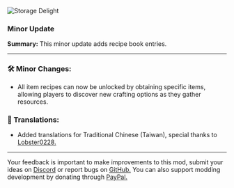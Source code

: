 ![Storage Delight](https://cdn.modrinth.com/data/LTTvOp5L/images/2b37126dcef53cff8488de1a496c013b90103075.png)

### Minor Update

**Summary:** This minor update adds recipe book entries.

***

### 🛠️ Minor Changes:

- All item recipes can now be unlocked by obtaining specific items, allowing players to discover new crafting options as they gather resources.

### 📝 Translations:

- Added translations for Traditional Chinese (Taiwan), special thanks to [Lobster0228.](https://github.com/Lobster0228)
***

Your feedback is important to make improvements to this mod, submit your ideas on [Discord](https://discord.gg/yweZ2agkDw) or report bugs on [GitHub.](https://github.com/axperty/storagedelight)
You can also support modding development by donating through [PayPal.](https://paypal.me/kevgelhorn)